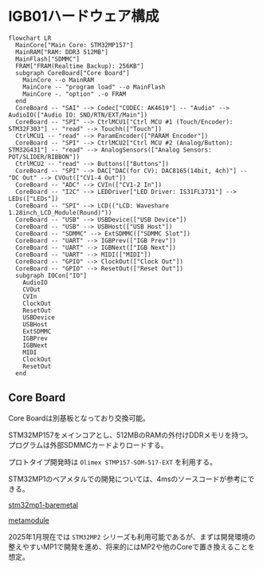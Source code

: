 # IGB01ハードウェア構成

```mermaid
flowchart LR
  MainCore["Main Core: STM32MP157"]
  MainRAM["RAM: DDR3 512MB"]
  MainFlash["SDMMC"]
  FRAM["FRAM(Realtime Backup): 256KB"]
  subgraph CoreBoard["Core Board"]
    MainCore --o MainRAM
    MainCore -- "program load" --o MainFlash
    MainCore -. "option" .-o FRAM
  end
  CoreBoard -- "SAI" --> Codec["CODEC: AK4619"] -- "Audio" --> AudioIO(["Audio IO: SND/RTN/EXT/Main"])
  CoreBoard -- "SPI" --> CtrlMCU1["Ctrl MCU #1 (Touch/Encoder): STM32F303"] -- "read" --> Touchh(["Touch"])
  CtrlMCU1 -- "read" --> ParamEncoder(["PARAM Encoder"])
  CoreBoard -- "SPI" --> CtrlMCU2["Ctrl MCU #2 (Analog/Button): STM32G431"] -- "read" --> AnalogSensors(["Analog Sensors: POT/SLIDER/RIBBON"])
  CtrlMCU2 -- "read" --> Buttons(["Buttons"])
  CoreBoard -- "SPI" --> DAC["DAC(for CV): DAC8165(14bit, 4ch)"] -- "DC Out" --> CVOut(["CV1-4 Out"])
  CoreBoard -- "ADC" --> CVIn(["CV1-2 In"])
  CoreBoard -- "I2C" --> LEDDriver["LED Driver: IS31FL3731"] --> LEDs(["LEDs"])
  CoreBoard -- "SPI" --> LCD(("LCD: Waveshare 1.28inch_LCD_Module(Round)"))
  CoreBoard -- "USB" --> USBDevice(["USB Device"])
  CoreBoard -- "USB" --> USBHost(["USB Host"])
  CoreBoard -- "SDMMC" --> ExtSDMMC(["SDMMC Slot"])
  CoreBoard -- "UART" --> IGBPrev(["IGB Prev"])
  CoreBoard -- "UART" --> IGBNext(["IGB Next"])
  CoreBoard -- "UART" --> MIDI(["MIDI"])
  CoreBoard -- "GPIO" --> ClockOut(["Clock Out"])
  CoreBoard -- "GPIO" --> ResetOut(["Reset Out"])
  subgraph IOCon["IO"]
    AudioIO
    CVOut
    CVIn
    ClockOut
    ResetOut
    USBDevice
    USBHost
    ExtSDMMC
    IGBPrev
    IGBNext
    MIDI
    ClockOut
    ResetOut
  end
```

## Core Board

Core Boardは別基板となっており交換可能。

STM32MP157をメインコアとし、512MBのRAMの外付けDDRメモリを持つ。\
プログラムは外部SDMMCカードよりロードする。

プロトタイプ開発時は `Olimex STMP157-SOM-517-EXT` を利用する。

STM32MP1のベアメタルでの開発については、4msのソースコードが参考にできる。

[stm32mp1-baremetal](https://github.com/4ms/stm32mp1-baremetal)

[metamodule](https://github.com/4ms/metamodule)

2025年1月現在では `STM32MP2` シリーズも利用可能であるが、まずは開発環境の整えやすいMP1で開発を進め、将来的にはMP2や他のCoreで置き換えることを想定。

